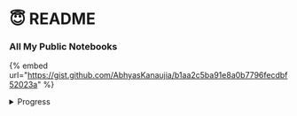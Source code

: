 # 😇 README

### All My Public Notebooks

{% embed url="https://gist.github.com/AbhyasKanaujia/b1aa2c5ba91e8a0b7796fecdbf52023a" %}

<details>

<summary>Progress</summary>

### 1st June

* [x] Rotate Matrix
* [x] Max Sum COntiguous Sub array
* [ ] Find Duplicate in Array
* [x] Merge Intervals
* [x] Spiral Order Matrix I

### 2nd June

* [x] Repeat and Missing Number Array
* [x] Merge Overlapping Intervals
* [x] Set Matrix Zeros
* [x] Spiral Order Matrix II
* [x] Largest Number

### 3rd June

* [x] Find Missing Integer
* [x] Pascal Triangle
* [x] Max Distance
* [x] Next Permutation
* [x] Wave Array

### 4th June

* [x] Min Steps in Infinite Grid
* [x] Flip
* [ ] Find Permutation
* [ ] Maximum Absolute DIfference
* [ ] Maximum Unsorted Subarray

### 5th June

* [ ] Reorder Data in Log Files
* [ ] Make Equal Array
* [ ] Excel Column Number
* [ ] Excel Column Title
* [ ] Grid Unique Paths

### 6th June

* [ ] Power of Two Integers
* [ ] Next Silimar Number
* [ ] k-th Permutation
* [ ] Median of Array
* [ ] Square Root of Integer

### 7th June

* [ ] Rotated Sorted Array search
* [ ] Matrix Median
* [ ] Capacity To ship packages within B Days
* [ ] Implement \`StrStr\`
* [ ] Integer To Roman

### 8th June

* [ ] Roman To Integer
* [ ] Length of the Last word
* [ ] Atoi
* [ ] Valid IP Addresses
* [ ] Compare Version Numbers

</details>
